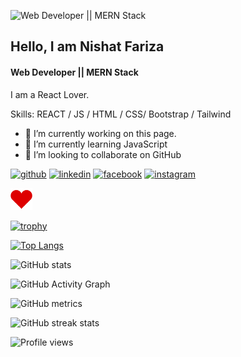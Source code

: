 ![Web Developer || MERN Stack](https://media-exp1.licdn.com/dms/image/C5616AQEjkIzx0_WApA/profile-displaybackgroundimage-shrink_200_800/0/1647334709258?e=1652918400&v=beta&t=83LizqWpxczFGPI2DBAlJaRXTwwn5whpfBM6iw9w6iY)

## Hello, I am Nishat Fariza
#### Web Developer || MERN Stack


I am a React Lover.

Skills: REACT / JS / HTML / CSS/ Bootstrap / Tailwind 

- 🔭 I’m currently working on this page. 
- 🌱 I’m currently learning JavaScript 
- 👯 I’m looking to collaborate on GitHub 


[<img src='https://cdn.jsdelivr.net/npm/simple-icons@3.0.1/icons/github.svg' alt='github' height='40'>](https://github.com/NishatFariza)  [<img src='https://cdn.jsdelivr.net/npm/simple-icons@3.0.1/icons/linkedin.svg' alt='linkedin' height='40'>](https://www.linkedin.com/in/NishatFariza/)  [<img src='https://cdn.jsdelivr.net/npm/simple-icons@3.0.1/icons/facebook.svg' alt='facebook' height='40'>](https://www.facebook.com/nishatfariza)  [<img src='https://cdn.jsdelivr.net/npm/simple-icons@3.0.1/icons/instagram.svg' alt='instagram' height='40'>](https://www.instagram.com/nishatfariza/)  

<a href='https://docs.github.com/en/github/supporting-the-open-source-community-with-github-sponsors'><img src='https://raw.githubusercontent.com/acervenky/animated-github-badges/master/assets/sponsorbadge.gif' width='35' height='35'></a> 

[![trophy](https://github-profile-trophy.vercel.app/?username=NishatFariza)](https://github.com/ryo-ma/github-profile-trophy)

[![Top Langs](https://github-readme-stats.vercel.app/api/top-langs/?username=NishatFariza)](https://github.com/anuraghazra/github-readme-stats)

![GitHub stats](https://github-readme-stats.vercel.app/api?username=NishatFariza&show_icons=true&count_private=true)  

![GitHub Activity Graph](https://activity-graph.herokuapp.com/graph?username=NishatFariza)  

![GitHub metrics](https://metrics.lecoq.io/NishatFariza)  

![GitHub streak stats](https://github-readme-streak-stats.herokuapp.com/?user=NishatFariza)  

![Profile views](https://gpvc.arturio.dev/NishatFariza)  
